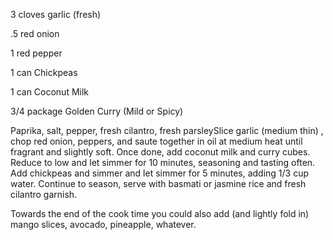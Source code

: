3 cloves garlic (fresh)

.5 red onion

1 red pepper

1 can Chickpeas

1 can Coconut Milk

3/4 package Golden Curry (Mild or Spicy)

Paprika, salt, pepper, fresh cilantro, fresh parsleySlice garlic (medium thin) , chop red onion, peppers, and saute together in oil at medium heat until fragrant and slightly soft. Once done, add coconut milk and curry cubes. Reduce to low and let simmer for 10 minutes, seasoning and tasting often. Add chickpeas and simmer and let simmer for 5 minutes, adding 1/3 cup water. Continue to season, serve with basmati or jasmine rice and fresh cilantro garnish.

Towards the end of the cook time you could also add (and lightly fold in) mango slices, avocado, pineapple, whatever.
